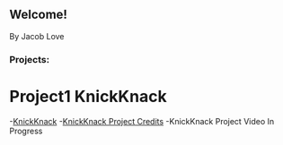 ## Welcome!
By Jacob Love

### Projects:


# Project1 KnickKnack
-[KnickKnack](https://github.com/JacobLove1/TrinketProject)
-[KnickKnack Project Credits](https://github.com/JacobLove1/Site/blob/main/VRCREDITS.txt)
-KnickKnack Project Video In Progress
